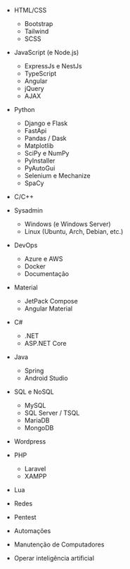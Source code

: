 - HTML/CSS
  - Bootstrap
  - Tailwind
  - SCSS

- JavaScript (e Node.js)
  - ExpressJs e NestJs
  - TypeScript
  - Angular
  - jQuery
  - AJAX

- Python
  - Django e Flask
  - FastApi
  - Pandas / Dask
  - Matplotlib
  - SciPy e NumPy
  - PyInstaller
  - PyAutoGui
  - Selenium e Mechanize
  - SpaCy

- C/C++

- Sysadmin
  - Windows (e Windows Server)
  - Linux (Ubuntu, Arch, Debian, etc.)

- DevOps
  - Azure e AWS
  - Docker
  - Documentação

- Material
  - JetPack Compose
  - Angular Material

- C#
  - .NET
  - ASP.NET Core

- Java
  - Spring
  - Android Studio

- SQL e NoSQL
  - MySQL
  - SQL Server / TSQL
  - MariaDB
  - MongoDB

- Wordpress

- PHP
  - Laravel
  - XAMPP

- Lua

- Redes

- Pentest

- Automações

- Manutenção de Computadores

- Operar inteligência artificial
